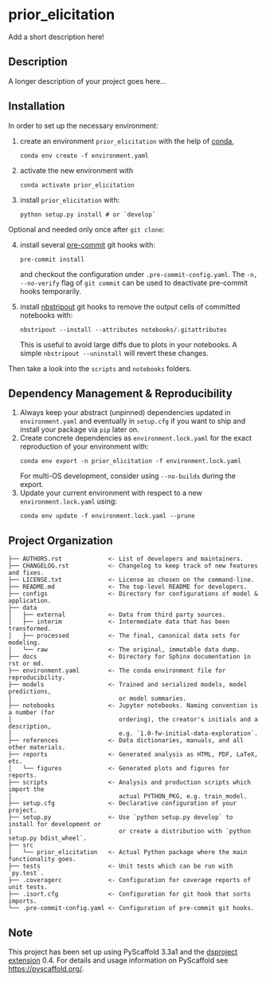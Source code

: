 # prior_elicitation

Add a short description here!

## Description

A longer description of your project goes here...

## Installation

In order to set up the necessary environment:

1. create an environment `prior_elicitation` with the help of [conda],
   ```
   conda env create -f environment.yaml
   ```
2. activate the new environment with
   ```
   conda activate prior_elicitation
   ```
3. install `prior_elicitation` with:
   ```
   python setup.py install # or `develop`
   ```

Optional and needed only once after `git clone`:

4. install several [pre-commit] git hooks with:
   ```
   pre-commit install
   ```
   and checkout the configuration under `.pre-commit-config.yaml`.
   The `-n, --no-verify` flag of `git commit` can be used to deactivate pre-commit hooks temporarily.

5. install [nbstripout] git hooks to remove the output cells of committed notebooks with:
   ```
   nbstripout --install --attributes notebooks/.gitattributes
   ```
   This is useful to avoid large diffs due to plots in your notebooks.
   A simple `nbstripout --uninstall` will revert these changes.


Then take a look into the `scripts` and `notebooks` folders.

## Dependency Management & Reproducibility

1. Always keep your abstract (unpinned) dependencies updated in `environment.yaml` and eventually
   in `setup.cfg` if you want to ship and install your package via `pip` later on.
2. Create concrete dependencies as `environment.lock.yaml` for the exact reproduction of your
   environment with:
   ```
   conda env export -n prior_elicitation -f environment.lock.yaml
   ```
   For multi-OS development, consider using `--no-builds` during the export.
3. Update your current environment with respect to a new `environment.lock.yaml` using:
   ```
   conda env update -f environment.lock.yaml --prune
   ```
## Project Organization

```
├── AUTHORS.rst             <- List of developers and maintainers.
├── CHANGELOG.rst           <- Changelog to keep track of new features and fixes.
├── LICENSE.txt             <- License as chosen on the command-line.
├── README.md               <- The top-level README for developers.
├── configs                 <- Directory for configurations of model & application.
├── data
│   ├── external            <- Data from third party sources.
│   ├── interim             <- Intermediate data that has been transformed.
│   ├── processed           <- The final, canonical data sets for modeling.
│   └── raw                 <- The original, immutable data dump.
├── docs                    <- Directory for Sphinx documentation in rst or md.
├── environment.yaml        <- The conda environment file for reproducibility.
├── models                  <- Trained and serialized models, model predictions,
│                              or model summaries.
├── notebooks               <- Jupyter notebooks. Naming convention is a number (for
│                              ordering), the creator's initials and a description,
│                              e.g. `1.0-fw-initial-data-exploration`.
├── references              <- Data dictionaries, manuals, and all other materials.
├── reports                 <- Generated analysis as HTML, PDF, LaTeX, etc.
│   └── figures             <- Generated plots and figures for reports.
├── scripts                 <- Analysis and production scripts which import the
│                              actual PYTHON_PKG, e.g. train_model.
├── setup.cfg               <- Declarative configuration of your project.
├── setup.py                <- Use `python setup.py develop` to install for development or
|                              or create a distribution with `python setup.py bdist_wheel`.
├── src
│   └── prior_elicitation   <- Actual Python package where the main functionality goes.
├── tests                   <- Unit tests which can be run with `py.test`.
├── .coveragerc             <- Configuration for coverage reports of unit tests.
├── .isort.cfg              <- Configuration for git hook that sorts imports.
└── .pre-commit-config.yaml <- Configuration of pre-commit git hooks.
```

## Note

This project has been set up using PyScaffold 3.3a1 and the [dsproject extension] 0.4.
For details and usage information on PyScaffold see https://pyscaffold.org/.

[conda]: https://docs.conda.io/
[pre-commit]: https://pre-commit.com/
[Jupyter]: https://jupyter.org/
[nbstripout]: https://github.com/kynan/nbstripout
[Google style]: http://google.github.io/styleguide/pyguide.html#38-comments-and-docstrings
[dsproject extension]: https://github.com/pyscaffold/pyscaffoldext-dsproject
